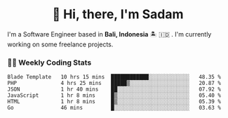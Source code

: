 <h1 align="center">👋 Hi, there, I'm Sadam</h1>
<p>I'm a Software Engineer based in <strong>Bali, Indonesia</strong> 🏝️ 🇮🇩 . I'm currently working on some freelance projects.</p>

### 👨‍💻 Weekly Coding Stats
<!--START_SECTION:waka-->

```text
Blade Template   10 hrs 15 mins  ████████████░░░░░░░░░░░░░   48.35 %
PHP              4 hrs 25 mins   █████▒░░░░░░░░░░░░░░░░░░░   20.87 %
JSON             1 hr 40 mins    ██░░░░░░░░░░░░░░░░░░░░░░░   07.92 %
JavaScript       1 hr 8 mins     █▒░░░░░░░░░░░░░░░░░░░░░░░   05.40 %
HTML             1 hr 8 mins     █▒░░░░░░░░░░░░░░░░░░░░░░░   05.39 %
Go               46 mins         █░░░░░░░░░░░░░░░░░░░░░░░░   03.63 %
```

<!--END_SECTION:waka-->
